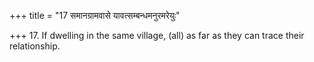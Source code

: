 +++
title = "17 समानग्रामवासे यावत्सम्बन्धमनुरमरेयुः"

+++
17. If dwelling in the same village, (all) as far as they can trace their relationship.
